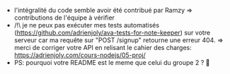 - l'intégralité du code semble avoir été contribué par Ramzy => contributions de l'équipe à vérifier
- /!\ je ne peux pas exécuter mes tests automatisés (https://github.com/adrienjoly/ava-tests-for-note-keeper) sur votre serveur car ma requête sur "POST /signup" retourne une erreur 404. => merci de corriger votre API en relisant le cahier des charges: https://adrienjoly.com/cours-nodejs/05-proj/
- PS: pourquoi votre README est le meme que celui du groupe 2 ? 🤔 
